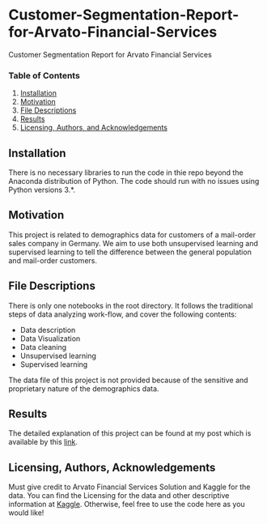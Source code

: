 # Customer-Segmentation-Report-for-Arvato-Financial-Services
Customer Segmentation Report for Arvato Financial Services

### Table of Contents
1. [Installation](#installation)
2. [Motivation](#motivation)
3. [File Descriptions](#files)
4. [Results](#results)
5. [Licensing, Authors, and Acknowledgements](#licensing)


## Installation <a name="installation"></a>

There is no necessary libraries to run the code in thie repo beyond the Anaconda distribution of Python.  The code should run with no issues using Python versions 3.*.


## Motivation

This project is related to demographics data for customers of a mail-order sales company in Germany. We aim to use both unsupervised learning and supervised learning to tell the difference between the general population and mail-order customers.   

## File Descriptions <a name="files"></a>

There is only one notebooks in the root directory. It follows the traditional steps of data analyzing work-flow, and cover the following contents:
- Data description
- Data Visualization
- Data cleaning
- Unsupervised learning
- Supervised learning

The data file of this project is not provided because of the sensitive and proprietary nature of the demographics data.

## Results <a name="results"></a>
The detailed explanation of this project can be found at my post which is available by this [link](https://medium.com/@fafun/customer-segmentation-report-for-arvato-financial-services-80371a8a2de4).


## Licensing, Authors, Acknowledgements<a name="licensing"></a>

Must give credit to Arvato Financial Services Solution and Kaggle for the data.  You can find the Licensing for the data and other descriptive information at [Kaggle](https://www.kaggle.com/c/udacity-arvato-identify-customers/data). Otherwise, feel free to use the code here as you would like! 
